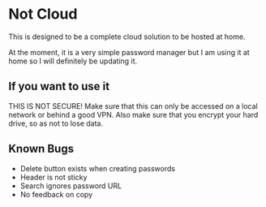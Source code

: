 # Not Cloud

This is designed to be a complete cloud solution to be hosted at home.

At the moment, it is a very simple password manager but I am using it at home so I will definitely be updating it.

## If you want to use it

THIS IS NOT SECURE! Make sure that this can only be accessed on a local network or behind a good VPN. Also make sure that you encrypt your hard drive, so as not to lose data.

## Known Bugs

- Delete button exists when creating passwords
- Header is not sticky
- Search ignores password URL
- No feedback on copy